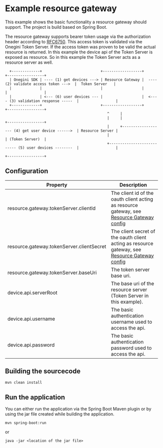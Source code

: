 # Example resource gateway

This example shows the basic functionality a resource gateway should support. The project is build based on Spring Boot.

The resource gateway supports bearer token usage via the authorization header according to [RFC6750](https://tools.ietf.org/html/rfc6750). This access token
is validated via the Onegini Token Server. If the access token was proven to be valid the actual resource is returned. In this example the device api of the
Token Server is exposed as resource. So in this example the Token Server acts as a resource server as well.

```
  +-------------+                           +------------------+                                       +-----------------+                               
  | Onegini SDK | ---- (1) get devices ---> | Resource Gateway |  ---- (2) validate access token --->  |  Token Server   |                               
  |             |                           |                  |                                       |                 |                               
  |             | <--- (6) user devices --- |                  |  <---- (3) validation response -----  |                 |                               
  +-------------+                           +------------------+                                       +-----------------+    
                                               ^     |
                                               |     |                                                 +-----------------+ 
                                               |     +------------------- (4) get user device ------>  | Resource Server | 
                                               |                                                       | (Token Server)  | 
                                               +--------------------------- (5) user devices --------  |                 |
                                                                                                       +-----------------+ 
```

## Configuration

| Property                                  | Description                                                                                                                                                                                                    |
|-------------------------------------------|----------------------------------------------------------------------------------------------------------------------------------------------------------------------------------------------------------------|
| resource.gateway.tokenServer.clientId     | The client id of the oauth client acting as resource gateway, see [Resource Gateway config](https://docs.onegini.com/public/token-server/topics/general-app-config/resource-gateway/resource-gateway.html)     |
| resource.gateway.tokenServer.clientSecret | The client secret of the oauth client acting as resource gateway, see [Resource Gateway config](https://docs.onegini.com/public/token-server/topics/general-app-config/resource-gateway/resource-gateway.html) |
| resource.gateway.tokenServer.baseUri      | The token server base uri.                                                                                                                                                                                     | 
| device.api.serverRoot                     | The base uri of the resource server (Token Server in this example).                                                                                                                                            |
| device.api.username                       | The basic authentication username used to access the api.                                                                                                                                                      |
| device.api.password                       | The basic authentication password used to access the api.                                                                                                                                                      | 

## Building the sourcecode

`mvn clean install`

## Run the application

You can either run the application via the Spring Boot Maven plugin or by using the jar file created while building the application.

`mvn spring-boot:run`

or 

`java -jar <location of the jar file>`